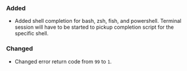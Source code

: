 ### Added

- Added shell completion for bash, zsh, fish, and powershell. Terminal session will have to be started to pickup completion script for the specific shell.

### Changed

- Changed error return code from `99` to `1`.
